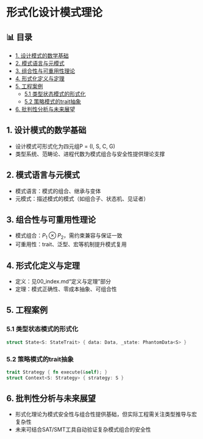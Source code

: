 ﻿# 形式化设计模式理论


## 📊 目录

- [1. 设计模式的数学基础](#1-设计模式的数学基础)
- [2. 模式语言与元模式](#2-模式语言与元模式)
- [3. 组合性与可重用性理论](#3-组合性与可重用性理论)
- [4. 形式化定义与定理](#4-形式化定义与定理)
- [5. 工程案例](#5-工程案例)
  - [5.1 类型状态模式的形式化](#51-类型状态模式的形式化)
  - [5.2 策略模式的trait抽象](#52-策略模式的trait抽象)
- [6. 批判性分析与未来展望](#6-批判性分析与未来展望)


## 1. 设计模式的数学基础

- 设计模式可形式化为四元组P = (I, S, C, G)
- 类型系统、范畴论、进程代数为模式组合与安全性提供理论支撑

## 2. 模式语言与元模式

- 模式语言：模式的组合、继承与变体
- 元模式：描述模式的模式（如组合子、状态机、见证者）

## 3. 组合性与可重用性理论

- 模式组合：$P_1 \otimes P_2$，需约束兼容与保证一致
- 可重用性：trait、泛型、宏等机制提升模式复用

## 4. 形式化定义与定理

- 定义：见00_index.md“定义与定理”部分
- 定理：模式正确性、零成本抽象、可组合性

## 5. 工程案例

### 5.1 类型状态模式的形式化

```rust
struct State<S: StateTrait> { data: Data, _state: PhantomData<S> }
```

### 5.2 策略模式的trait抽象

```rust
trait Strategy { fn execute(&self); }
struct Context<S: Strategy> { strategy: S }
```

## 6. 批判性分析与未来展望

- 形式化理论为模式安全性与组合性提供基础，但实际工程需关注类型推导与宏复杂性
- 未来可结合SAT/SMT工具自动验证复杂模式组合的安全性
